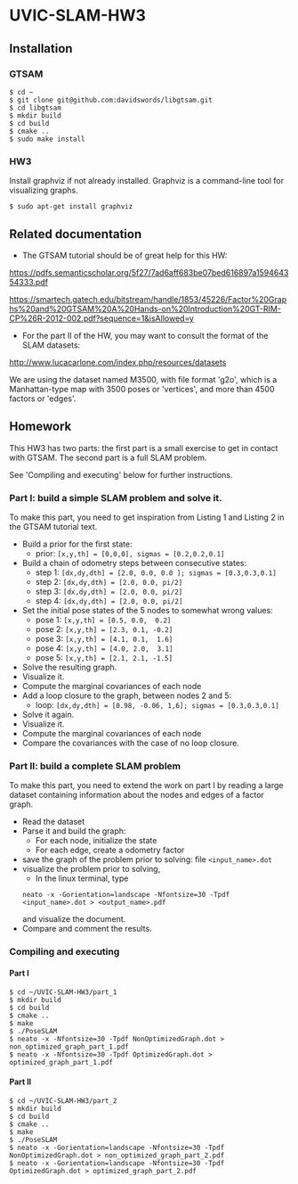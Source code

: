 # UVIC-SLAM-HW3

## Installation

### GTSAM

```
$ cd ~
$ git clone git@github.com:davidswords/libgtsam.git
$ cd libgtsam
$ mkdir build
$ cd build
$ cmake ..
$ sudo make install
```

### HW3

Install graphviz if not already installed. Graphviz is a command-line tool for visualizing graphs.

```
$ sudo apt-get install graphviz
```

## Related documentation

  - The GTSAM tutorial should be of great help for this HW:

  https://pdfs.semanticscholar.org/5f27/7ad6aff683be07bed616897a159464354333.pdf
  
  https://smartech.gatech.edu/bitstream/handle/1853/45226/Factor%20Graphs%20and%20GTSAM%20A%20Hands-on%20Introduction%20GT-RIM-CP%26R-2012-002.pdf?sequence=1&isAllowed=y

  - For the part II of the HW, you may want to consult the format of the SLAM datasets:

  http://www.lucacarlone.com/index.php/resources/datasets

  We are using the dataset named M3500, with file format 'g2o', which is a Manhattan-type map with 3500 poses or 'vertices', and more than 4500 factors or 'edges'.

## Homework

This HW3 has two parts: the first part is a small exercise to get in contact with GTSAM. The second part is a full SLAM problem.

See 'Compiling and executing' below for further instructions.

### Part I: build a simple SLAM problem and solve it. 

To make this part, you need to get inspiration from Listing 1 and Listing 2 in the GTSAM tutorial text.

  - Build a prior for the first state:
    - prior: `[x,y,th] = [0,0,0], sigmas = [0.2,0.2,0.1]`
  - Build a chain of odometry steps between consecutive states:
    - step 1: `[dx,dy,dth] = [2.0, 0.0, 0.0 ]; sigmas = [0.3,0.3,0.1]`
    - step 2: `[dx,dy,dth] = [2.0, 0.0, pi/2]`
    - step 3: `[dx,dy,dth] = [2.0, 0.0, pi/2]`
    - step 4: `[dx,dy,dth] = [2.0, 0.0, pi/2]`
  - Set the initial pose states of the 5 nodes to somewhat wrong values:
    - pose 1: `[x,y,th] = [0.5, 0.0,  0.2]`
    - pose 2: `[x,y,th] = [2.3, 0.1, -0.2]`
    - pose 3: `[x,y,th] = [4.1, 0.1,  1.6]`
    - pose 4: `[x,y,th] = [4.0, 2.0,  3.1]`
    - pose 5: `[x,y,th] = [2.1, 2.1, -1.5]`
  - Solve the resulting graph.
  - Visualize it.
  - Compute the marginal covariances of each node
  - Add a loop closure to the graph, between nodes 2 and 5:
    - loop: `[dx,dy,dth] = [0.98, -0.06, 1,6]; sigmas = [0.3,0.3,0.1]`
  - Solve it again.
  - Visualize it. 
  - Compute the marginal covariances of each node
  - Compare the covariances with the case of no loop closure.
  
### Part II: build a complete SLAM problem

To make this part, you need to extend the work on part I by reading a large dataset containing information about the nodes and edges of a factor graph.

  - Read the dataset
  - Parse it and build the graph:
    - For each node, initialize the state
    - For each edge, create a odometry factor
  - save the graph of the problem prior to solving: file `<input_name>.dot`
  - visualize the problem prior to solving, 
    - In the linux terminal, type 
    ```
    neato -x -Gorientation=landscape -Nfontsize=30 -Tpdf <input_name>.dot > <output_name>.pdf
    ``` 
    and visualize the document. 
  - Compare and comment the results.

### Compiling and executing

#### Part I
```
$ cd ~/UVIC-SLAM-HW3/part_1
$ mkdir build
$ cd build
$ cmake ..
$ make
$ ./PoseSLAM
$ neato -x -Nfontsize=30 -Tpdf NonOptimizedGraph.dot > non_optimized_graph_part_1.pdf
$ neato -x -Nfontsize=30 -Tpdf OptimizedGraph.dot > optimized_graph_part_1.pdf
```

#### Part II
```
$ cd ~/UVIC-SLAM-HW3/part_2
$ mkdir build
$ cd build
$ cmake ..
$ make
$ ./PoseSLAM
$ neato -x -Gorientation=landscape -Nfontsize=30 -Tpdf NonOptimizedGraph.dot > non_optimized_graph_part_2.pdf
$ neato -x -Gorientation=landscape -Nfontsize=30 -Tpdf OptimizedGraph.dot > optimized_graph_part_2.pdf
```
